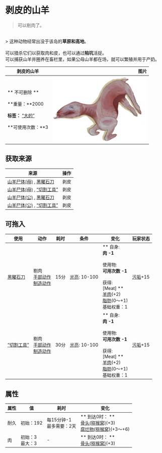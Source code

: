# 剥皮的山羊  
> 可以剔肉了。  
<br>  
> 这种动物经常出没于该岛的<b>草原和高地</b>。<br><br>可以猎杀它们以获取肉和皮，也可以通过<b>陷坑</b>活捉。<br>可以捕获山羊并圈养在畜栏里，如果公母山羊都在场，就可以繁殖并用于产奶。<br>  
  
  剥皮的山羊  |   图片   
 ----  |  ----:   
 ** 不可删除 **<br><br>**重量：**2000<br><br>**标签：**	[“大的”](tag_Large.md)<br><br>**可使用次数：**3  |  <img decoding="async" src="Sprite/GoatSkinned.png" href="a.md" style="max-width:300px;max-height:300px;">   
  
## 获取来源  
来源  |  操作  
----  |  ----  
[山羊尸体(母)](GoatCarcassFemale.md) , [黑曜石刀](KnifeObsidian.md)  |  剥皮  
[山羊尸体(母)](GoatCarcassFemale.md) , [“切割工具”](tag_Cutter.md)  |  剥皮  
[山羊尸体(公)](GoatCarcassMale.md) , [黑曜石刀](KnifeObsidian.md)  |  剥皮  
[山羊尸体(公)](GoatCarcassMale.md) , [“切割工具”](tag_Cutter.md)  |  剥皮  
## 可拖入  
使用  |  动作  |  耗时  |  条件  |  变化  |  玩家状态  
----  |  ----  |  ----  |  ----  |  ----  |  ----  
[黑曜石刀](KnifeObsidian.md)  |  剔肉<br>[手部动作](HandAction.md)<br>[制造动作](CraftAction.md)  |  15分  |  [光亮](Light.md): 10-100  |  ** 自身: **<br>肉  -1<br><br>** 使用物: **<br>可用次数  -1<br><br>** 获得: **<br>** [Meat] **<br>  [羊肉](GoatMeat.md)(+2)<br>  [脂肪](Fat.md)(0～+1)<br>基础权重：1<br>  |  [污垢](Filth.md)+15  
[“切割工具”](tag_Cutter.md)  |  剔肉<br>[手部动作](HandAction.md)<br>[制造动作](CraftAction.md)  |  30分  |  [光亮](Light.md): 10-100  |  ** 自身: **<br>肉  -1<br><br>** 使用物: **<br>可用次数  -1<br><br>** 获得: **<br>** [Meat] **<br>  [羊肉](GoatMeat.md)(+2)<br>  [脂肪](Fat.md)(0～+1)<br>基础权重：1<br>  |  [污垢](Filth.md)+15  
## 属性   
属性  |  值  |  耗时  |  变化  
----  |  ----  |  ----  |  ----  
耐久  |  初始：192  |  每15分钟-1<br>最多需要：2天  |  ** 到达0时： **<br>  [骨头(猕猴窝)](Bones.md)(+3)<br>  [腐烂物(猕猴窝)](RottenRemains.md)(+3～+6)<br>  
肉  |  初始：3<br>最大：3  |  -  |  ** 到达0时： **<br>  [骨头(猕猴窝)](Bones.md)(+3)<br>  
